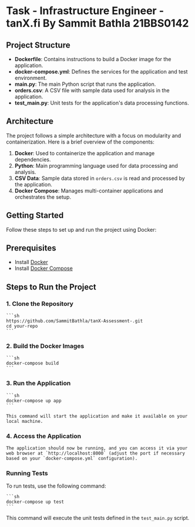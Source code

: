 # Task - Infrastructure Engineer - tanX.fi By Sammit Bathla 21BBS0142

## Project Structure

- **Dockerfile**: Contains instructions to build a Docker image for the application.
- **docker-compose.yml**: Defines the services for the application and test environment.
- **main.py**: The main Python script that runs the application.
- **orders.csv**: A CSV file with sample data used for analysis in the application.
- **test_main.py**: Unit tests for the application's data processing functions.

## Architecture

The project follows a simple architecture with a focus on modularity and containerization. Here is a brief overview of the components:

1. **Docker**: Used to containerize the application and manage dependencies.
2. **Python**: Main programming language used for data processing and analysis.
3. **CSV Data**: Sample data stored in `orders.csv` is read and processed by the application.
4. **Docker Compose**: Manages multi-container applications and orchestrates the setup.

## Getting Started

Follow these steps to set up and run the project using Docker:

## Prerequisites

- Install [Docker](https://www.docker.com/get-started)
- Install [Docker Compose](https://docs.docker.com/compose/install/)

## Steps to Run the Project

### 1. Clone the Repository

    ```sh
    https://github.com/SammitBathla/tanX-Assessment-.git
    cd your-repo
    ```

### 2. Build the Docker Images

    ```sh
    docker-compose build
    ```

### 3. Run the Application

    ```sh
    docker-compose up app
    ```

    This command will start the application and make it available on your local machine.

### 4. Access the Application

    The application should now be running, and you can access it via your web browser at `http://localhost:8000` (adjust the port if necessary based on your `docker-compose.yml` configuration).

### Running Tests

To run tests, use the following command:

    ```sh
    docker-compose up test
    ```

This command will execute the unit tests defined in the `test_main.py` script.


